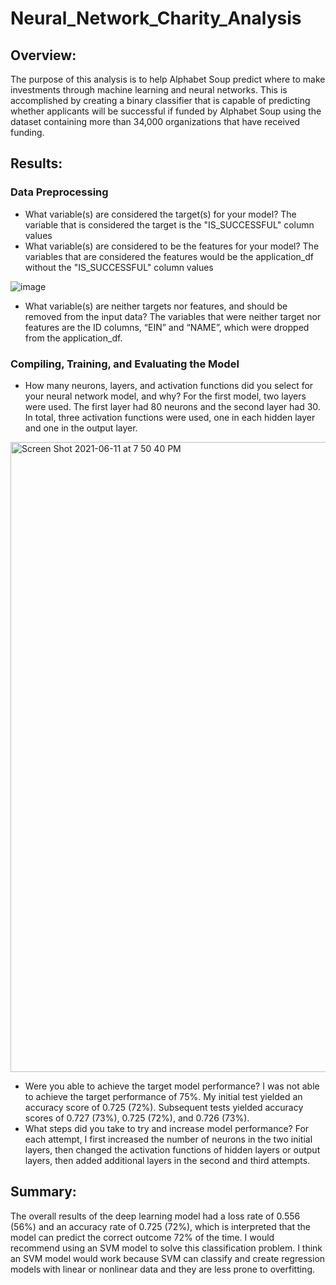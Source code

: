 # Neural_Network_Charity_Analysis

## Overview: 
The purpose of this analysis is to help Alphabet Soup predict where to make investments through machine learning and neural networks. This is accomplished by creating a binary classifier that is capable of predicting whether applicants will be successful if funded by Alphabet Soup using the dataset containing more than 34,000 organizations that have received funding.  

## Results:
### Data Preprocessing
- What variable(s) are considered the target(s) for your model? The variable that is considered the target is the "IS_SUCCESSFUL" column values 
- What variable(s) are considered to be the features for your model? The variables that are considered the features would be the application_df without the "IS_SUCCESSFUL" column values  

![image](https://user-images.githubusercontent.com/77817870/121763050-ef8d3200-caed-11eb-9324-00930c317656.png)

- What variable(s) are neither targets nor features, and should be removed from the input data? The variables that were neither target nor features are the ID columns, “EIN” and “NAME”, which were dropped from the application_df. 

### Compiling, Training, and Evaluating the Model
- How many neurons, layers, and activation functions did you select for your neural network model, and why? For the first model, two layers were used. The first layer had 80 neurons and the second layer had 30. In total, three activation functions were used, one in each hidden layer and one in the output layer. 
<img width="1008" alt="Screen Shot 2021-06-11 at 7 50 40 PM" src="https://user-images.githubusercontent.com/77817870/121763135-6e826a80-caee-11eb-85ed-c7522e371f47.png">

- Were you able to achieve the target model performance? I was not able to achieve the target performance of 75%. My initial test yielded an accuracy score of 0.725 (72%). Subsequent tests yielded accuracy scores of 0.727 (73%), 0.725 (72%), and 0.726 (73%).
- What steps did you take to try and increase model performance? For each attempt, I first increased the number of neurons in the two initial layers, then changed the activation functions of hidden layers or output layers, then added additional layers in the second and third attempts. 

## Summary: 
The overall results of the deep learning model had a loss rate of 0.556 (56%) and an accuracy rate of 0.725 (72%), which is interpreted that the model can predict the correct outcome 72% of the time. I would recommend using an SVM model to solve this classification problem. I think an SVM model would work because SVM can classify and create regression models with linear or nonlinear data and they are less prone to overfitting. 

